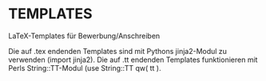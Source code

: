 # TEMPLATES
LaTeX-Templates für Bewerbung/Anschreiben

Die auf .tex endenden Templates sind mit Pythons jinja2-Modul zu verwenden (import jinja2).
Die auf .tt endenden Templates funktionieren mit Perls String::TT-Modul (use String::TT qw( tt ).